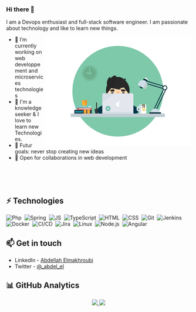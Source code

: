 ### Hi there 👋

I am a Devops enthusiast and full-stack software engineer. I am passionate about technology and like to learn new things.

<img alt="GIF" align="right" src="./media/code.gif?raw=true" width="400"/>


- 🔭 I’m currently working on web developpement and microservices technologies
- 🌱 I'm a knowledge seeker & I love to learn new Technologies.
- 🦾 Futur goals: never stop creating new ideas
- 🤝 Open for collaborations in web development


</br>
</br>
</br>


## ⚡ Technologies

![Php](https://img.shields.io/badge/-PHP-000?&logo=PHP&style=flat-square)&nbsp;
![Spring](https://img.shields.io/badge/-SpringBoot-000?logo=Spring&style=flat-square)&nbsp;
![JS](https://img.shields.io/badge/-JavaScript-000?logo=JavaScript&style=flat-square)&nbsp;
![TypeScript](https://img.shields.io/badge/-TypeScript-000?&logo=TypeScript&logoColor=007ACC&style=flat-square)&nbsp;
![HTML](https://img.shields.io/badge/-HTML-000?style=flat-square&logo=HTML5)&nbsp;
![CSS](https://img.shields.io/badge/-CSS-000?style=flat-square&logo=CSS3&logoColor=1572B6)&nbsp;
![Git](https://img.shields.io/badge/-Git-000?style=flat-square&logo=git)&nbsp;
![Jenkins](https://img.shields.io/badge/-Jenkins-000?style=flat-square&logo=Jenkins&logoColor=fff)&nbsp;
![Docker](https://img.shields.io/badge/-Docker-000?logo=Docker&style=flat-square)&nbsp;
![CI/CD](https://img.shields.io/badge/-CI%2FCD-000?logo=CircleCI&style=flat-square)&nbsp;
![Jira](https://img.shields.io/badge/-Jira-000?&logo=Jira-Software&logoColor=0052CC&style=flat-square)&nbsp;
![Linux](https://img.shields.io/badge/-Linux-000?logo=Linux&logoColor=FCC624&style=flat-square)&nbsp;
![Node.js](https://img.shields.io/badge/-Node.js-000?logo=node.js&style=flat-square)&nbsp;
![Angular](https://img.shields.io/badge/-Angular-000?logo=Angular&logoColor=ff0000&style=flat-square)&nbsp;

## 📫 Get in touch
- LinkedIn - [Abdellah Elmakhroubi](http://linkedin.com/in/abdellah-elmakhroubi-ba938885)
- Twitter - [@_abdel_el](https://twitter.com/_abdel_el)

## 📊 GitHub Analytics

<p align="center">
<a href="https://github.com/el-abdel">
  <img height="180em" src="https://github-readme-stats-eight-theta.vercel.app/api?username=el-abdel&show_icons=true&theme=algolia&include_all_commits=true&count_private=true"/>
  <img height="180em" src="https://github-readme-stats-eight-theta.vercel.app/api/top-langs/?username=el-abdel&layout=compact&langs_count=8&theme=algolia"/>
</a>
</p>



<!--
![visitors](https://visitor-badge.glitch.me/badge?page_id=el-abdel/el-abdel)
-->
